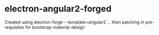 # electron-angular2-forged

Created using electron-forge --template=angular2
... then patching in pre-requisites for bootstrap-material-design

